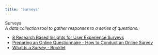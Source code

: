 ```yaml
---
title: 'Surveys'
---
```


Surveys  
_A data collection tool to gather responses to a series of questions._

*   [8 Research Based Insights for User Experience Surveys](http://www.measuringusability.com/blog/ux-surveys.php)  
*   [Preparing an Online Questionnaire - How to Conduct an Online Survey ](http://www.questionpro.com/akira/showArticle.do?articleID=build01)  
*   [What Is a Survey - Booklet](http://www.whatisasurvey.info/)  
